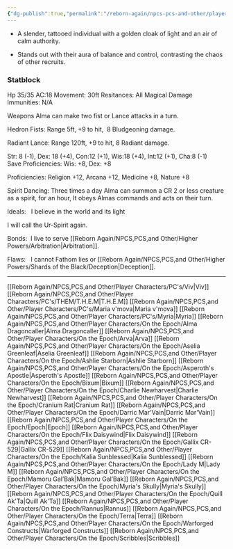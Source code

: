 ```yaml
---
{"dg-publish":true,"permalink":"/reborn-again/npcs-pcs-and-other/player-characters/on-the-epoch/alma-dragoncaller/"}
---
```



- A slender, tattooed individual with a golden cloak of light and an air of calm authority.
    
- Stands out with their aura of balance and control, contrasting the chaos of other recruits.
### Statblock


Hp 35/35 AC:18 Movement: 30ft Resitances: All Magical Damage               Immunities: N/A

Weapons Alma can make two fist or Lance attacks in a turn.

Hedron Fists: Range 5ft, +9 to hit,  8 Bludgeoning damage.

Radiant Lance: Range 120ft, +9 to hit, 8 Radiant damage.

Str: 8 (-1), Dex: 18 (+4), Con:12 (+1), Wis:18 (+4), Int:12 (+1), Cha:8 (-1)         Save Proficiencies: Wis: +8, Dex: +8

Proficiencies: Religion +12, Arcana +12, Medicine +8, Nature +8 

  

Spirit Dancing: Three times a day Alma can summon a CR 2 or less creature as a spirit, for an hour, It obeys Almas commands and acts on their turn.

  

Ideals:   I believe in the world and its light

I will call the Ur-Spirit again.

Bonds:  I live to serve [[Reborn Again/NPCS,PCS,and Other/Higher Powers/Arbitration\|Arbitration]].

Flaws:   I cannot Fathom lies or [[Reborn Again/NPCS,PCS,and Other/Higher Powers/Shards of the Black/Deception\|Deception]].

---
[[Reborn Again/NPCS,PCS,and Other/Player Characters/PC's/Viv\|Viv]]
[[Reborn Again/NPCS,PCS,and Other/Player Characters/PC's/THEM/T.H.E.M\|T.H.E.M]]
[[Reborn Again/NPCS,PCS,and Other/Player Characters/PC's/Maria v'mova\|Maria v'mova]]
[[Reborn Again/NPCS,PCS,and Other/Player Characters/PC's/Myria\|Myria]]
[[Reborn Again/NPCS,PCS,and Other/Player Characters/On the Epoch/Alma Dragoncaller\|Alma Dragoncaller]]
[[Reborn Again/NPCS,PCS,and Other/Player Characters/On the Epoch/Arva\|Arva]]
[[Reborn Again/NPCS,PCS,and Other/Player Characters/On the Epoch/Aselia Greenleaf\|Aselia Greenleaf]]
[[Reborn Again/NPCS,PCS,and Other/Player Characters/On the Epoch/Ashlie Starborn\|Ashlie Starborn]]
[[Reborn Again/NPCS,PCS,and Other/Player Characters/On the Epoch/Asperoth's Apostle\|Asperoth's Apostle]]
[[Reborn Again/NPCS,PCS,and Other/Player Characters/On the Epoch/Bixum\|Bixum]]
[[Reborn Again/NPCS,PCS,and Other/Player Characters/On the Epoch/Charlie Newharvest\|Charlie Newharvest]]
[[Reborn Again/NPCS,PCS,and Other/Player Characters/On the Epoch/Cranium Rat\|Cranium Rat]]
[[Reborn Again/NPCS,PCS,and Other/Player Characters/On the Epoch/Darric Mar'Vain\|Darric Mar'Vain]]
[[Reborn Again/NPCS,PCS,and Other/Player Characters/On the Epoch/Epoch\|Epoch]]
[[Reborn Again/NPCS,PCS,and Other/Player Characters/On the Epoch/Flix Daisywind\|Flix Daisywind]]
[[Reborn Again/NPCS,PCS,and Other/Player Characters/On the Epoch/Gallix CR-529\|Gallix CR-529]]
[[Reborn Again/NPCS,PCS,and Other/Player Characters/On the Epoch/Kalia Sunblessed\|Kalia Sunblessed]]
[[Reborn Again/NPCS,PCS,and Other/Player Characters/On the Epoch/Lady M\|Lady M]]
[[Reborn Again/NPCS,PCS,and Other/Player Characters/On the Epoch/Mamoru Gal’Bak\|Mamoru Gal’Bak]]
[[Reborn Again/NPCS,PCS,and Other/Player Characters/On the Epoch/Myria's Skully\|Myria's Skully]]
[[Reborn Again/NPCS,PCS,and Other/Player Characters/On the Epoch/Quill Ak'Ta\|Quill Ak'Ta]]
[[Reborn Again/NPCS,PCS,and Other/Player Characters/On the Epoch/Rannus\|Rannus]]
[[Reborn Again/NPCS,PCS,and Other/Player Characters/On the Epoch/Terra\|Terra]]
[[Reborn Again/NPCS,PCS,and Other/Player Characters/On the Epoch/Warforged Constructs\|Warforged Constructs]]
[[Reborn Again/NPCS,PCS,and Other/Player Characters/On the Epoch/Scribbles\|Scribbles]]